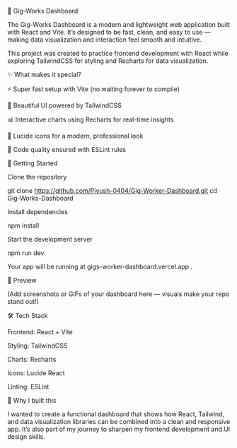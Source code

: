 🌟 Gig-Works Dashboard

The Gig-Works Dashboard is a modern and lightweight web application built with React and Vite.
It’s designed to be fast, clean, and easy to use — making data visualization and interaction feel smooth and intuitive.

This project was created to practice frontend development with React while exploring TailwindCSS for styling and Recharts for data visualization.

✨ What makes it special?

⚡ Super fast setup with Vite (no waiting forever to compile)

🎨 Beautiful UI powered by TailwindCSS

📊 Interactive charts using Recharts for real-time insights

🔔 Lucide icons for a modern, professional look

🧹 Code quality ensured with ESLint rules

🚀 Getting Started

Clone the repository

git clone https://github.com/Piyush-0404/Gig-Worker-Dashboard.git
cd Gig-Works-Dashboard


Install dependencies

npm install


Start the development server

npm run dev


Your app will be running at gigs-worker-dashboard.vercel.app
.

📸 Preview

(Add screenshots or GIFs of your dashboard here — visuals make your repo stand out!)

🛠 Tech Stack

Frontend: React + Vite

Styling: TailwindCSS

Charts: Recharts

Icons: Lucide React

Linting: ESLint

🤝 Why I built this

I wanted to create a functional dashboard that shows how React, Tailwind, and data visualization libraries can be combined into a clean and responsive app.
It’s also part of my journey to sharpen my frontend development and UI design skills.


